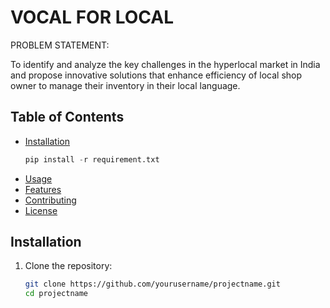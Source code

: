 # VOCAL FOR LOCAL

PROBLEM STATEMENT:

To identify and analyze the key challenges in the hyperlocal market in India and propose innovative solutions that enhance efficiency of local shop owner to manage their inventory in their local language.

## Table of Contents

- [Installation](#installation)
  ```python
  pip install -r requirement.txt
  
- [Usage](#usage)
- [Features](#features)
- [Contributing](#contributing)
- [License](#license)

## Installation

1. Clone the repository:

   ```bash
   git clone https://github.com/yourusername/projectname.git
   cd projectname
